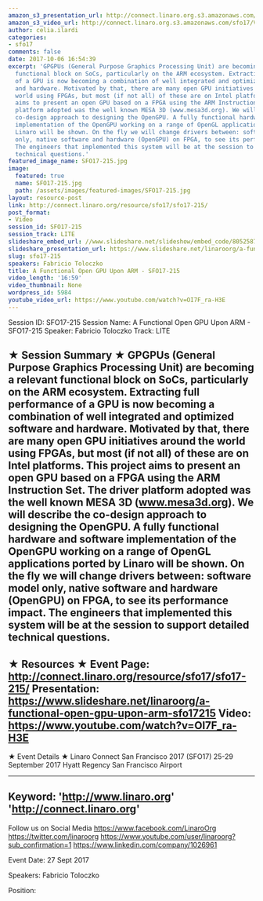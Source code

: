```yaml
---
amazon_s3_presentation_url: http://connect.linaro.org.s3.amazonaws.com/sfo17/Presentations/SFO17-215-%20OpenGPU.pdf
amazon_s3_video_url: http://connect.linaro.org.s3.amazonaws.com/sfo17/Videos/SFO17-215%20-%20A%20Functional%20Open%20GPU%20Upon%20ARM.mp4
author: celia.ilardi
categories:
- sfo17
comments: false
date: 2017-10-06 16:54:39
excerpt: 'GPGPUs (General Purpose Graphics Processing Unit) are becoming a relevant
  functional block on SoCs, particularly on the ARM ecosystem. Extracting full performance
  of a GPU is now becoming a combination of well integrated and optimized software
  and hardware. Motivated by that, there are many open GPU initiatives around the
  world using FPGAs, but most (if not all) of these are on Intel platforms. This project
  aims to present an open GPU based on a FPGA using the ARM Instruction Set. The driver
  platform adopted was the well known MESA 3D (www.mesa3d.org). We will describe the
  co-design approach to designing the OpenGPU. A fully functional hardware and software
  implementation of the OpenGPU working on a range of OpenGL applications ported by
  Linaro will be shown. On the fly we will change drivers between: software model
  only, native software and hardware (OpenGPU) on FPGA, to see its performance impact.
  The engineers that implemented this system will be at the session to support detailed
  technical questions.'
featured_image_name: SFO17-215.jpg
image:
  featured: true
  name: SFO17-215.jpg
  path: /assets/images/featured-images/SFO17-215.jpg
layout: resource-post
link: http://connect.linaro.org/resource/sfo17/sfo17-215/
post_format:
- Video
session_id: SFO17-215
session_track: LITE
slideshare_embed_url: //www.slideshare.net/slideshow/embed_code/80525877
slideshare_presentation_url: https://www.slideshare.net/linaroorg/a-functional-open-gpu-upon-arm-sfo17215
slug: sfo17-215
speakers: Fabricio Toloczko
title: A Functional Open GPU Upon ARM - SFO17-215
video_length: '16:59'
video_thumbnail: None
wordpress_id: 5984
youtube_video_url: https://www.youtube.com/watch?v=OI7F_ra-H3E
---
```


Session ID: SFO17-215
Session Name: A Functional Open GPU Upon ARM - SFO17-215
Speaker: Fabricio Toloczko
Track: LITE


★ Session Summary ★
GPGPUs (General Purpose Graphics Processing Unit) are becoming a relevant functional block on SoCs, particularly on the ARM ecosystem. Extracting full performance of a GPU is now becoming a combination of well integrated and optimized software and hardware. Motivated by that, there are many open GPU initiatives around the world using FPGAs, but most (if not all) of these are on Intel platforms. This project aims to present an open GPU based on a FPGA using the ARM Instruction Set. The driver platform adopted was the well known MESA 3D (www.mesa3d.org). We will describe the co-design approach to designing the OpenGPU. A fully functional hardware and software implementation of the OpenGPU working on a range of OpenGL applications ported by Linaro will be shown. On the fly we will change drivers between: software model only, native software and hardware (OpenGPU) on FPGA, to see its performance impact. The engineers that implemented this system will be at the session to support detailed technical questions.
---------------------------------------------------
★ Resources ★
Event Page: http://connect.linaro.org/resource/sfo17/sfo17-215/
Presentation: https://www.slideshare.net/linaroorg/a-functional-open-gpu-upon-arm-sfo17215
Video: https://www.youtube.com/watch?v=OI7F_ra-H3E
 ---------------------------------------------------

★ Event Details ★
Linaro Connect San Francisco 2017 (SFO17)
25-29 September 2017
Hyatt Regency San Francisco Airport

---------------------------------------------------
Keyword: 
'http://www.linaro.org'
'http://connect.linaro.org'
---------------------------------------------------
Follow us on Social Media
https://www.facebook.com/LinaroOrg
https://twitter.com/linaroorg
https://www.youtube.com/user/linaroorg?sub_confirmation=1
https://www.linkedin.com/company/1026961

Event Date: 27 Sept 2017

Speakers: Fabricio Toloczko

Position: